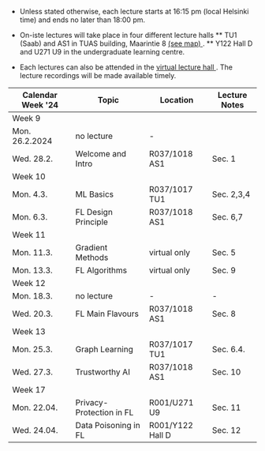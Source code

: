 * Unless stated otherwise, each lecture starts at 16:15 pm (local Helsinki time) and ends no later than 18:00 pm. 

* On-iste lectures will take place in four different lecture halls
** TU1 (Saab) and AS1 in TUAS building, Maarintie 8 <a href="https://goo.gl/maps/u9UvHHs1huHbf8wm7"> (see map) </a>. 
** Y122 Hall D and U271 U9 in the undergraduate learning centre. 

* Each lectures can also be attended in the <a href="https://aalto.zoom.us/j/61924584460?pwd=MXJDSHFyemdCOS91aFJxMmhqdXJwQT09"> virtual lecture hall </a>. 
The lecture recordings will be made available timely. 



| Calendar Week '24| Topic                 | Location  |  Lecture Notes  |
|-----------------|-----------------------|---------------|--------------|
|Week 9    |                       |               |              |            
|    Mon. 26.2.2024   |   no lecture |       -        |              |        
|   Wed. 28.2.     | Welcome and Intro | R037/1018 AS1      |   Sec. 1     |       
|Week 10    |                       |               |              |          
| Mon. 4.3. |   ML Basics       |        R037/1017 TU1 |    Sec. 2,3,4          |  
| Mon. 6.3. |  FL Design Principle       |     R037/1018 AS1     |    Sec. 6,7        |  
|Week 11    |                       |               |              |          
| Mon. 11.3. | Gradient Methods   |    virtual only  |      Sec. 5        |  
| Mon. 13.3. | FL Algorithms    |      virtual only    |     Sec. 9      |   
|Week 12    |                       |               |              |         
| Mon. 18.3. |  no lecture  | - |    -     |   
| Wed. 20.3. |  FL Main Flavours    |  R037/1018 AS1    |    Sec. 8     |             
|Week 13    |                       |               |              |         
| Mon. 25.3. | Graph Learning |  R037/1017 TU1        |     Sec. 6.4.           |   
| Wed. 27.3. | Trustworthy AI |   R037/1018 AS1         |       Sec. 10         |   
|Week 17   |          |               |              |        
| Mon. 22.04.   |   Privacy-Protection in FL |     R001/U271 U9 | Sec. 11 | 
|  Wed. 24.04.   |   Data Poisoning in FL  |    R001/Y122 Hall D | Sec. 12 | 